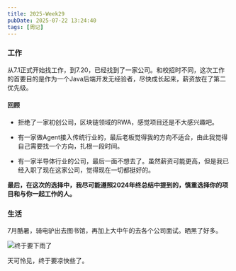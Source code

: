 ```yaml
---
title: 2025-Week29
pubDate: 2025-07-22 13:24:40
tags: [周记]
---
```


### 工作

从7.1正式开始找工作，到7.20，已经找到了一家公司。和校招时不同，这次工作的首要目的是作为一个Java后端开发无经验者，尽快成长起来，薪资放在了第二优先级。

#### 回顾

- 拒绝了一家初创公司，区块链领域的RWA，感觉项目还是不大感兴趣吧。

- 有一家做Agent接入传统行业的，最后老板觉得我的方向不适合，由此我觉得自己需要找一个方向，扎根一段时间。

- 有一家半导体行业的公司，最后一面不想去了。虽然薪资可能更高，但是我已经入职了现在这家公司，觉得现在一切都挺好的。

**最后，在这次的选择中，我尽可能遵照2024年终总结中提到的，慎重选择你的项目和与你一起工作的人。**

### 生活

7月酷暑，骑电驴出去图书馆，再加上大中午的去各个公司面试。晒黑了好多。

![终于要下雨了](https://raw.githubusercontent.com/roc80/DrawingBoard/main/image/IMG20250720140821.jpg)

天可怜见，终于要凉快些了。
